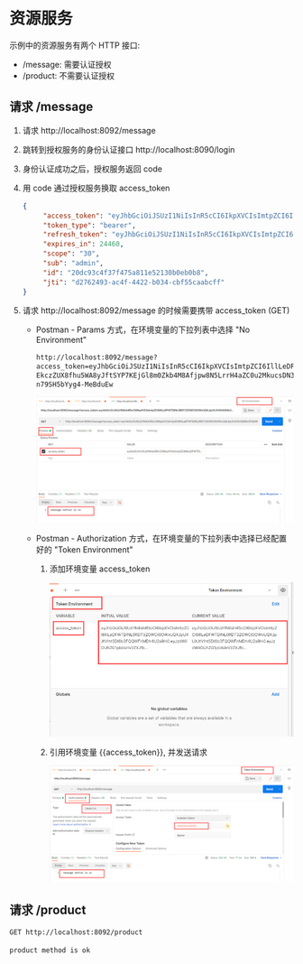 # 资源服务

示例中的资源服务有两个 HTTP 接口:

- /message: 需要认证授权
- /product: 不需要认证授权

## 请求 /message

1. 请求 http://localhost:8092/message

2. 跳转到授权服务的身份认证接口 http://localhost:8090/login

3. 身份认证成功之后，授权服务返回 code

4. 用 code 通过授权服务换取 access_token
   ```json
   {
        "access_token": "eyJhbGciOiJSUzI1NiIsInR5cCI6IkpXVCIsImtpZCI6IllLeDFWTDlNL0RDT3ZOWCt0OWxUQXJpUXJtVlhtSDl6b3FQQWFnMDh4U2s9In0.eyJzdWIiOiJhZG1pbiIsInVzZXJfbmFtZSI6ImFkbWluIiwic2NvcGUiOlsiMzAiXSwiaWQiOiIyMGRjOTNjNGYzN2Y0NzVhODExZTUyMTMwYjBlYjBiOCIsImV4cCI6MTYzMTcxMzM4MywiYXV0aG9yaXRpZXMiOlsiVVNFUiIsIkFETUlOIl0sImp0aSI6ImQyNzYyNDkzLWFjNGYtNDQyMi1iMDM0LWNiZjU1Y2FhYmNmZiIsImNsaWVudF9pZCI6Im1lc3NhZ2luZy1jbGllbnQifQ.C7SRAxnp9I5_5YhDrrqRSzvtCsB__k3erFS1BQN8E2QlM4zQpGLfYtNtUPjhlcc2fZ1yo4YGXhxdcAObspXgXPuQkZIya6_kkyD0WzrI8WFr3GzjWBxHHVs9Go9zM39RCwSOE2eVUiqVz8zFHdmZAI0rlBhwVBFYVWlmwJ4wPqltHpGj2ZYzTmThj3Mj8E34K1DhKk2VzQVr1RmB5V08nQqQEKLFQOAZDG6t7ehpkConAW4m6nJ-EkczZUX8fhu5WA8yJftSYP7KEjGl8m0Zkb4M8Afjpw8N5LrrH4aZC0u2MkucsDN3E6rAk8R8QwJUIw-n79SH5bYyg4-MeBduEw",
        "token_type": "bearer",
        "refresh_token": "eyJhbGciOiJSUzI1NiIsInR5cCI6IkpXVCIsImtpZCI6IllLeDFWTDlNL0RDT3ZOWCt0OWxUQXJpUXJtVlhtSDl6b3FQQWFnMDh4U2s9In0.eyJzdWIiOiJhZG1pbiIsInVzZXJfbmFtZSI6ImFkbWluIiwic2NvcGUiOlsiMzAiXSwiYXRpIjoiZDI3NjI0OTMtYWM0Zi00NDIyLWIwMzQtY2JmNTVjYWFiY2ZmIiwiaWQiOiIyMGRjOTNjNGYzN2Y0NzVhODExZTUyMTMwYjBlYjBiOCIsImV4cCI6MTYzMTcxMzM4MywiYXV0aG9yaXRpZXMiOlsiVVNFUiIsIkFETUlOIl0sImp0aSI6Ijc2M2QwNjY1LTlkZTUtNDdiMS05OGQ3LTM0NWU4ZTIxMjRkZCIsImNsaWVudF9pZCI6Im1lc3NhZ2luZy1jbGllbnQifQ.YjBie37Np4_WR_O84u8ulHgiBsnFmUe9ImWnzNIpv6f06jmQ93kY8f1xInLIaYEvRPXrRO_X9-WjpEz1eGi9p0Ve6zn8CFiJxA9DqOiydmhwwNbMNHzW4BSVCZcxGT1bSFayPsYJO1wzfwFLZoryRKb_AwZpQER7K8GdU6vjZB5MBQzk75xfLgjOx8BjxRJwtu5Bqx6f49NT7zlO_ceSgCPiHUez18qxzLXzH8VbErcSddYNsECSqQdfdkbk-kPUksllysqz0TQvOEtKepbxDxwHtMBretbcn7JWhPgtZxEZeb48VVFxxRxFYod_R5TUyL6v0WhUcCJOudCNtsHqQQ",
        "expires_in": 24460,
        "scope": "30",
        "sub": "admin",
        "id": "20dc93c4f37f475a811e52130b0eb0b8",
        "jti": "d2762493-ac4f-4422-b034-cbf55caabcff"
   }
   ```

5. 请求 http://localhost:8092/message 的时候需要携带 access_token (GET)
   - Postman - Params 方式，在环境变量的下拉列表中选择 "No Environment"
      ```
      http://localhost:8092/message?access_token=eyJhbGciOiJSUzI1NiIsInR5cCI6IkpXVCIsImtpZCI6IllLeDFWTDlNL0RDT3ZOWCt0OWxUQXJpUXJtVlhtSDl6b3FQQWFnMDh4U2s9In0.eyJzdWIiOiJhZG1pbiIsInVzZXJfbmFtZSI6ImFkbWluIiwic2NvcGUiOlsiMzAiXSwiaWQiOiIyMGRjOTNjNGYzN2Y0NzVhODExZTUyMTMwYjBlYjBiOCIsImV4cCI6MTYzMTcxMzM4MywiYXV0aG9yaXRpZXMiOlsiVVNFUiIsIkFETUlOIl0sImp0aSI6ImQyNzYyNDkzLWFjNGYtNDQyMi1iMDM0LWNiZjU1Y2FhYmNmZiIsImNsaWVudF9pZCI6Im1lc3NhZ2luZy1jbGllbnQifQ.C7SRAxnp9I5_5YhDrrqRSzvtCsB__k3erFS1BQN8E2QlM4zQpGLfYtNtUPjhlcc2fZ1yo4YGXhxdcAObspXgXPuQkZIya6_kkyD0WzrI8WFr3GzjWBxHHVs9Go9zM39RCwSOE2eVUiqVz8zFHdmZAI0rlBhwVBFYVWlmwJ4wPqltHpGj2ZYzTmThj3Mj8E34K1DhKk2VzQVr1RmB5V08nQqQEKLFQOAZDG6t7ehpkConAW4m6nJ-EkczZUX8fhu5WA8yJftSYP7KEjGl8m0Zkb4M8Afjpw8N5LrrH4aZC0u2MkucsDN3E6rAk8R8QwJUIw-n79SH5bYyg4-MeBduEw
      ```

      ![Params](../../images/token/token-01.png 'Params')

   - Postman - Authorization 方式，在环境变量的下拉列表中选择已经配置好的 "Token Environment"
      1. 添加环境变量 access_token

         ![Environment](../../images/token/token-02.png 'Environment')
      2. 引用环境变量 {{access_token}}, 并发送请求

         ![Authorization](../../images/token/token-03.png 'Authorization')

## 请求 /product

```
GET http://localhost:8092/product

product method is ok
```
